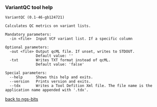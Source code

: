 ### VariantQC tool help
	VariantQC (0.1-46-gb124721)
	
	Calculates QC metrics on variant lists.
	
	Mandatory parameters:
	  -in <file>  Input VCF variant list. If a specific column
	
	Optional parameters:
	  -out <file> Output qcML file. If unset, writes to STDOUT.
	              Default value: ''
	  -txt        Writes TXT format instead of qcML.
	              Default value: 'false'
	
	Special parameters:
	  --help      Shows this help and exits.
	  --version   Prints version and exits.
	  --tdx       Writes a Tool Defition Xml file. The file name is the application name appended with '.tdx'.
	
[back to ngs-bits](https://github.com/marc-sturm/ngs-bits)